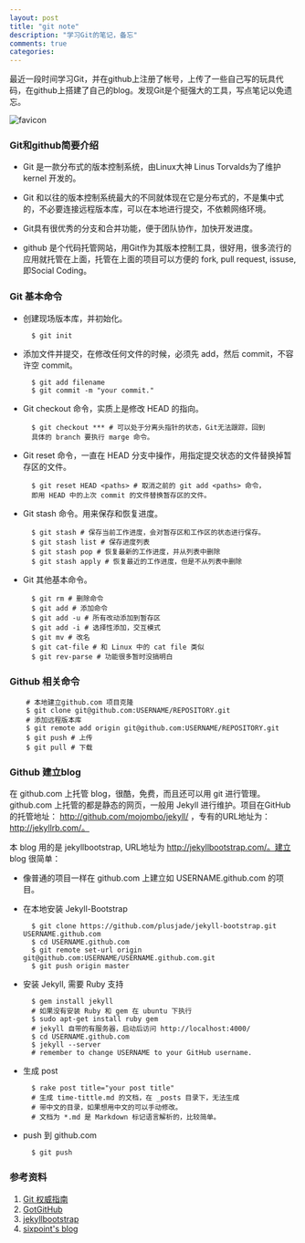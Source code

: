 ```yaml
---
layout: post
title: "git note"
description: "学习Git的笔记，备忘"
comments: true
categories: 
---
```


最近一段时间学习Git，并在github上注册了帐号，上传了一些自己写的玩具代码，在github上搭建了自己的blog。发现Git是个挺强大的工具，写点笔记以免遗忘。

![](/images/favicon.ico  "favicon")

### Git和github简要介绍


* Git 是一款分布式的版本控制系统，由Linux大神 Linus Torvalds为了维护 kernel 开发的。

* Git 和以往的版本控制系统最大的不同就体现在它是分布式的，不是集中式的，不必要连接远程版本库，可以在本地进行提交，不依赖网络环境。

* Git具有很优秀的分支和合并功能，便于团队协作，加快开发进度。

* github 是个代码托管网站，用Git作为其版本控制工具，很好用，很多流行的应用就托管在上面，托管在上面的项目可以方便的 fork, pull request, issuse, 即Social Coding。
  
### Git 基本命令


* 创建现场版本库，并初始化。

        $ git init

* 添加文件并提交，在修改任何文件的时候，必须先 add，然后 commit，不容许空
commit。

        $ git add filename
        $ git commit -m "your commit."

* Git checkout 命令，实质上是修改 HEAD 的指向。
	
        $ git checkout *** # 可以处于分离头指针的状态，Git无法跟踪，回到
        具体的 branch 要执行 marge 命令。

* Git reset 命令，一直在 HEAD 分支中操作，用指定提交状态的文件替换掉暂存区的文件。

        $ git reset HEAD <paths> # 取消之前的 git add <paths> 命令，
        即用 HEAD 中的上次 commit 的文件替换暂存区的文件。

* Git stash 命令。用来保存和恢复进度。

        $ git stash # 保存当前工作进度，会对暂存区和工作区的状态进行保存。
        $ git stash list # 保存进度列表
        $ git stash pop # 恢复最新的工作进度，并从列表中删除
        $ git stash apply # 恢复最近的工作进度，但是不从列表中删除

* Git 其他基本命令。
	
        $ git rm # 删除命令
        $ git add # 添加命令
        $ git add -u # 所有改动添加到暂存区
        $ git add -i # 选择性添加，交互模式
        $ git mv # 改名
        $ git cat-file # 和 Linux 中的 cat file 类似
        $ git rev-parse # 功能很多暂时没搞明白

### Github 相关命令


        # 本地建立github.com 项目克隆	
        $ git clone git@github.com:USERNAME/REPOSITORY.git	
        # 添加远程版本库	
        $ git remote add origin git@github.com:USERNAME/REPOSITORY.git	
        $ git push # 上传
        $ git pull # 下载

### Github 建立blog


在 github.com 上托管 blog，很酷，免费，而且还可以用 git 进行管理。github.com
上托管的都是静态的网页，一般用 Jekyll 进行维护。项目在GitHub的托管地址：
http://github.com/mojombo/jekyll/ ，专有的URL地址为：http://jekyllrb.com/。

本 blog 用的是 jekyllbootstrap, URL地址为 http://jekyllbootstrap.com/。建立
blog 很简单：

* 像普通的项目一样在 github.com 上建立如 USERNAME.github.com 的项目。

* 在本地安装 Jekyll-Bootstrap

        $ git clone https://github.com/plusjade/jekyll-bootstrap.git USERNAME.github.com
        $ cd USERNAME.github.com
        $ git remote set-url origin git@github.com:USERNAME/USERNAME.github.com.git
        $ git push origin master

* 安装 Jekyll, 需要 Ruby 支持

        $ gem install jekyll
        # 如果没有安装 Ruby 和 gem 在 ubuntu 下执行
        $ sudo apt-get install ruby gem
        # jekyll 自带的有服务器，启动后访问 http://localhost:4000/	
        $ cd USERNAME.github.com 
        $ jekyll --server
        # remember to change USERNAME to your GitHub username.

* 生成 post

        $ rake post title="your post title"
        # 生成 time-tittle.md 的文档，在 _posts 目录下，无法生成
        # 带中文的目录，如果想用中文的可以手动修改。
        # 文档为 *.md 是 Markdown 标记语言解析的，比较简单。

* push 到 github.com

        $ git push


### 参考资料


1. [Git 权威指南](http://www.worldhello.net/gotgit/)
2. [GotGitHub](http://www.worldhello.net/gotgithub/)
3. [jekyllbootstrap](http://jekyllbootstrap.com/)
4. [sixpoint's blog](http://sixpoint.github.com/)

